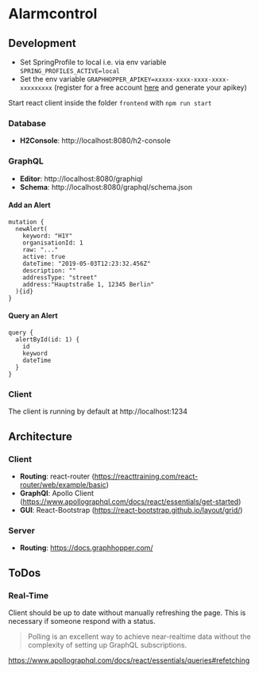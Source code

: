 # Alarmcontrol

## Development
* Set SpringProfile to local i.e. via env variable `SPRING_PROFILES_ACTIVE=local`
* Set the env variable `GRAPHHOPPER_APIKEY=xxxxx-xxxx-xxxx-xxxx-xxxxxxxxx`
(register for a free account [here](https://graphhopper.com/dashboard/#/register) and generate your apikey) 

Start react client inside the folder `frontend` with `npm run start`

### Database
* **H2Console**: http://localhost:8080/h2-console

### GraphQL
* **Editor**: http://localhost:8080/graphiql
* **Schema**: http://localhost:8080/graphql/schema.json

#### Add an Alert
```
mutation { 
  newAlert(
    keyword: "H1Y"
    organisationId: 1
    raw: "..."
    active: true
    dateTime: "2019-05-03T12:23:32.456Z"
    description: ""
    addressType: "street"
    address:"Hauptstraße 1, 12345 Berlin"
  ){id}
}
```
#### Query an Alert
```
query {
  alertById(id: 1) {
    id
    keyword
    dateTime
  }
}
```

### Client
The client is running by default at http://localhost:1234

## Architecture
### Client
* **Routing**: react-router
(https://reacttraining.com/react-router/web/example/basic)
* **GraphQl**: Apollo Client (https://www.apollographql.com/docs/react/essentials/get-started)
* **GUI**: React-Bootstrap (https://react-bootstrap.github.io/layout/grid/)

### Server
* **Routing**: https://docs.graphhopper.com/

## ToDos

### Real-Time
Client should be up to date without manually refreshing the page. This is necessary if someone respond with a status.

> Polling is an excellent way to achieve near-realtime data without the complexity of setting up GraphQL subscriptions.

https://www.apollographql.com/docs/react/essentials/queries#refetching

